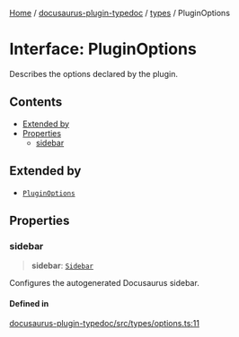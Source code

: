 [Home](../../../README.md) / [docusaurus-plugin-typedoc](../../README.md) / [types](../README.md) / PluginOptions

# Interface: PluginOptions

Describes the options declared by the plugin.

## Contents

* [Extended by](#extended-by)
* [Properties](#properties)
  * [sidebar](#sidebar)

## Extended by

* [`PluginOptions`](../../index/interfaces/PluginOptions.md)

## Properties

### sidebar

> **sidebar**: [`Sidebar`](Sidebar.md)

Configures the autogenerated Docusaurus sidebar.

#### Defined in

[docusaurus-plugin-typedoc/src/types/options.ts:11](https://github.com/typedoc2md/typedoc-plugin-markdown/blob/7934b23566f374f44fe6de5fd9240ab185bf799f/packages/docusaurus-plugin-typedoc/src/types/options.ts#L11)
